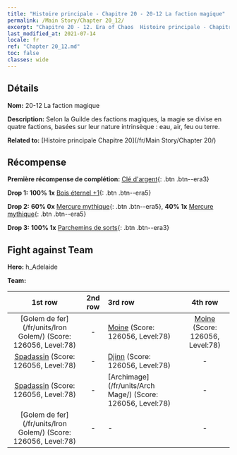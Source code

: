 ```yaml
---
title: "Histoire principale - Chapitre 20 - 20-12 La faction magique"
permalink: /Main Story/Chapter 20_12/
excerpt: "Chapitre 20 - 12. Era of Chaos  Histoire principale - Chapitre 20_12. 20-12 La faction magique"
last_modified_at: 2021-07-14
locale: fr
ref: "Chapter 20_12.md"
toc: false
classes: wide
---
```


## Détails

 **Nom:** 20-12 La faction magique

 **Description:** Selon la Guilde des factions magiques, la magie se divise en quatre factions, basées sur leur nature intrinsèque : eau, air, feu ou terre.

 **Related to:** [Histoire principale Chapitre 20](/fr/Main Story/Chapter 20/)

## Récompense

 **Première récompense de complétion:** [Clé d'argent](/ItemsFR/con_693/){: .btn .btn--era3}

 **Drop 1:** **100% 1x** [Bois éternel +1](/ItemsFR/mat_69/){: .btn .btn--era5}

 **Drop 2:** **60% 0x** [Mercure mythique](/ItemsFR/mat_63/){: .btn .btn--era5}, **40% 1x** [Mercure mythique](/ItemsFR/mat_63/){: .btn .btn--era5}

 **Drop 3:** **100% 1x** [Parchemins de sorts](/ItemsFR/con_694/){: .btn .btn--era3}


## Fight against Team
 **Hero:** h_Adelaide

 **Team:**


  | 1st row | 2nd row | 3rd row | 4th row |
  |:----:|:----:|:----|:----:|
  | [Golem de fer](/fr/units/Iron Golem/) (Score: 126056, Level:78)  | - | [Moine](/fr/units/Monk/) (Score: 126056, Level:78)  | [Moine](/fr/units/Monk/) (Score: 126056, Level:78)  |
  | [Spadassin](/fr/units/Swordsman/) (Score: 126056, Level:78)  | - | [Djinn](/fr/units/Genie/) (Score: 126056, Level:78)  | - |
  | [Spadassin](/fr/units/Swordsman/) (Score: 126056, Level:78)  | - | [Archimage](/fr/units/Arch Mage/) (Score: 126056, Level:78)  | - |
  | [Golem de fer](/fr/units/Iron Golem/) (Score: 126056, Level:78)  | - | - | - |


